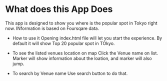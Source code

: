 # What does this App Does
This app is designed to show you where is the popular spot in Tokyo right now.
INformation is based on Foursqare data.

- How to use it
Opening index.html file will let you start the experience. By default it will show Top 20 popular spot in TOkyo.

- To see the listed venues location on map
Click the Venue name on list. Marker will show information about the loation, and marker will also jump.

- To search by Venue name
Use search button to do that.